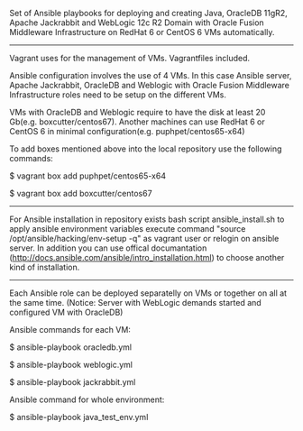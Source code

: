 Set of Ansible playbooks for deploying and creating Java, OracleDB 11gR2, Apache Jackrabbit and WebLogic 12c R2 Domain with Oracle Fusion Middleware Infrastructure on RedHat 6 or CentOS 6 VMs automatically.
__________________________________________________________

Vagrant uses for the management of VMs. Vagrantfiles included. 

Ansible configuration involves the use of 4 VMs. In this case Ansible server, Apache Jackrabbit, OracleDB and Weblogic with Oracle Fusion Middleware Infrastructure roles need to be setup on the different VMs. 

VMs with OracleDB and Weblogic require to have the disk at least 20 Gb(e.g. boxcutter/centos67). Another machines can use RedHat 6 or CentOS 6 in minimal configuration(e.g. puphpet/centos65-x64)

To add boxes mentioned above into the local repository use the following commands:

$ vagrant box add puphpet/centos65-x64

$ vagrant box add boxcutter/centos67
___________________________________________________________

For Ansible installation in repository exists bash script ansible_install.sh to apply ansible environment variables execute command "source /opt/ansible/hacking/env-setup -q" as vagrant user or relogin on ansible server. In addition you can use offical documantation (http://docs.ansible.com/ansible/intro_installation.html) to choose another kind of installation.
___________________________________________________________

Each Ansible role can be deployed separatelly on VMs or together on all at the same time.
(Notice: Server with WebLogic demands started and configured VM with OracleDB) 


Ansible commands for each VM:

$ ansible-playbook oracledb.yml

$ ansible-playbook weblogic.yml

$ ansible-playbook jackrabbit.yml 


Ansible command for whole environment:

$ ansible-playbook java_test_env.yml